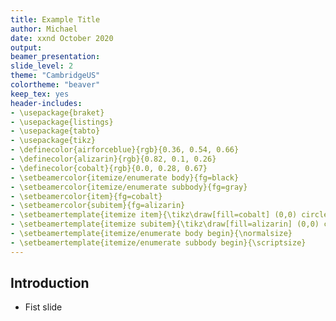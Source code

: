 ```yaml
---
title: Example Title
author: Michael
date: xxnd October 2020
output: 
beamer_presentation:
slide_level: 2
theme: "CambridgeUS"
colortheme: "beaver"
keep_tex: yes
header-includes: 
- \usepackage{braket}
- \usepackage{listings}
- \usepackage{tabto}
- \usepackage{tikz}
- \definecolor{airforceblue}{rgb}{0.36, 0.54, 0.66}
- \definecolor{alizarin}{rgb}{0.82, 0.1, 0.26}
- \definecolor{cobalt}{rgb}{0.0, 0.28, 0.67}
- \setbeamercolor{itemize/enumerate body}{fg=black}
- \setbeamercolor{itemize/enumerate subbody}{fg=gray}
- \setbeamercolor{item}{fg=cobalt}
- \setbeamercolor{subitem}{fg=alizarin}
- \setbeamertemplate{itemize item}{\tikz\draw[fill=cobalt] (0,0) circle (.4ex);}
- \setbeamertemplate{itemize subitem}{\tikz\draw[fill=alizarin] (0,0) circle (.5ex);}
- \setbeamertemplate{itemize/enumerate body begin}{\normalsize}
- \setbeamertemplate{itemize/enumerate subbody begin}{\scriptsize}
---
```


## Introduction
- Fist slide
